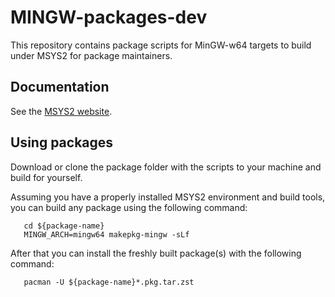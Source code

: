 MINGW-packages-dev
==================

This repository contains package scripts for MinGW-w64 targets to build under MSYS2 for package maintainers.

## Documentation

See the [MSYS2 website](https://www.msys2.org/).

## Using packages

Download or clone the package folder with the scripts to your machine and build for yourself.

 Assuming you have a properly installed MSYS2 environment and build tools, you can build any package using the following command:
 ```
    cd ${package-name}
    MINGW_ARCH=mingw64 makepkg-mingw -sLf
 ```
 After that you can install the freshly built package(s) with the following command:
 ```
    pacman -U ${package-name}*.pkg.tar.zst
 ```
